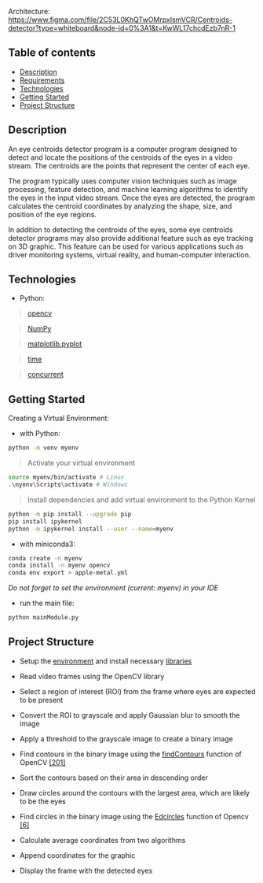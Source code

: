 Architecture: https://www.figma.com/file/2C53L0KhQTwOMrpxIsmVCR/Centroids-detector?type=whiteboard&node-id=0%3A1&t=KwWL17chcdEzb7nR-1
## Table of contents

- [Description](#description)
- [Requirements](#requirements)
- [Technologies](#technologies)
- [Getting Started](#getting-started)
- [Project Structure](#project-structure)

## Description
An eye centroids detector program is a computer program designed to detect and locate the positions of the centroids of the eyes in a video stream. The centroids are the points that represent the center of each eye. 

The program typically uses computer vision techniques such as image processing, feature detection, and machine learning algorithms to identify the eyes in the input video stream. Once the eyes are detected, the program calculates the centroid coordinates by analyzing the shape, size, and position of the eye regions.

In addition to detecting the centroids of the eyes, some eye centroids detector programs may also provide additional feature such as eye tracking on 3D graphic. This feature can be used for various applications such as driver monitoring systems, virtual reality, and human-computer interaction.

## Technologies
- Python:
> [opencv](https://docs.opencv.org/4.x/d6/d00/tutorial_py_root.html)

> [NumPy](https://numpy.org/)

> [matplotlib.pyplot](https://matplotlib.org/stable/gallery/mplot3d/wire3d.html)

> [time](https://docs.python.org/3/library/time.html)

> [concurrent](https://docs.python.org/3/library/concurrency.html)

## Getting Started 
Creating a Virtual Environment:

- with Python:
```bash
python -m venv myenv
```
> Activate your virtual environment
```bash
source myenv/bin/activate # Linux
.\myenv\Scripts\activate # Windows 
```
> Install dependencies and add virtual environment to the Python Kernel
```bash
python -m pip install --upgrade pip
pip install ipykernel
python -m ipykernel install --user --name=myenv
```


- with miniconda3:
```bash
conda create -n myenv
conda install -n myenv opencv
conda env export > apple-metal.yml
```
*Do not forget to set the environment (current: myenv) in your IDE*

- run the main file:
```bash
python mainModule.py
```


## Project Structure
- Setup the [environment](#getting-started) and install necessary [libraries](#technologies)

- Read video frames using the OpenCV library

- Select a region of interest (ROI) from the frame where eyes are expected to be present

- Convert the ROI to grayscale and apply Gaussian blur to smooth the image

- Apply a threshold to the grayscale image to create a binary image

- Find contours in the binary image using the [findContours](https://docs.opencv.org/3.4/d3/dc0/group__imgproc__shape.html#ga17ed9f5d79ae97bd4c7cf18403e1689a) function of OpenCV [[201]](https://docs.opencv.org/3.4/d0/de3/citelist.html#CITEREF_Suzuki85)

- Sort the contours based on their area in descending order

- Draw circles around the contours with the largest area, which are likely to be the eyes

- Find circles in the binary image using the [Edcircles](https://www.researchgate.net/publication/256822734_EDCircles_A_real-time_circle_detector_with_a_false_detection_control) function of Opencv [[6]](https://docs.opencv.org/3.4/d0/de3/citelist.html#CITEREF_Suzuki85)

- Calculate average coordinates from two algorithms

- Append coordinates for the graphic

- Display the frame with the detected eyes
